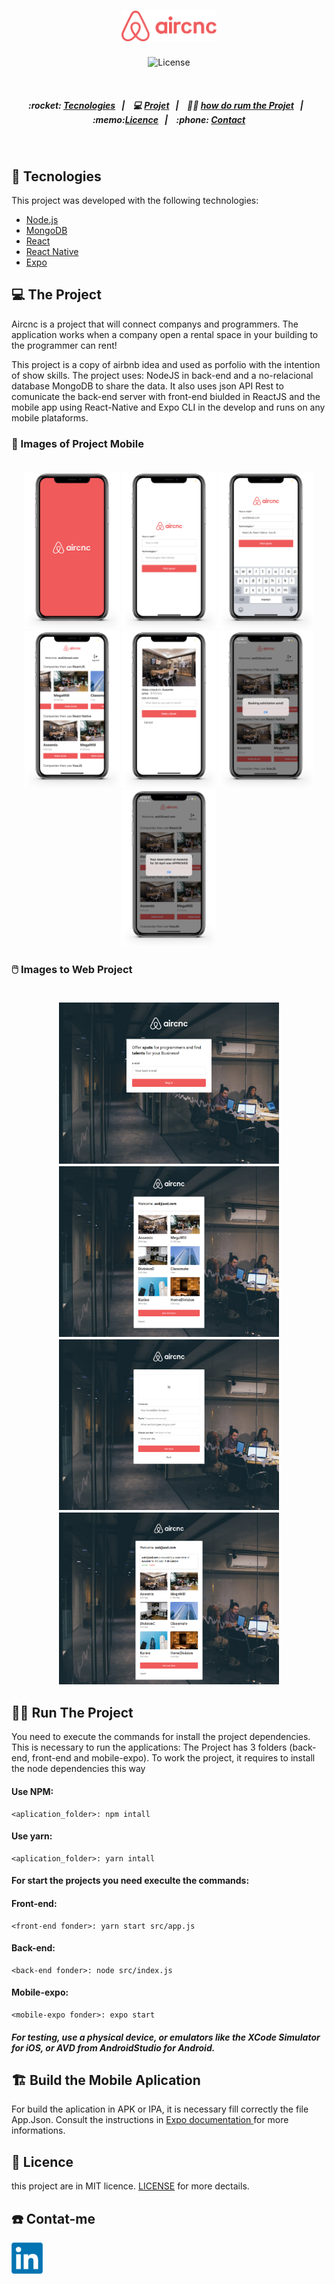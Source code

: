 <h1 align="center">
  <img src="https://github.com/agricio/Aircnc/blob/master/gitAssets/logo.png" width=30% />
</h1>
<p align="center" >
  <img alt="License" src="https://img.shields.io/badge/license-MIT-brightgreen">
</p>
</br>
<h5 align="center">
  :rocket: <a href="#rocket-tecnologias">Tecnologies</a>&nbsp;&nbsp;&nbsp;|&nbsp;&nbsp;&nbsp;
  💻 <a href="#-projeto">Projet</a>&nbsp;&nbsp;&nbsp;|&nbsp;&nbsp;&nbsp;    
  👨‍🏫 <a href="#-executando">how do rum the Projet</a>&nbsp;&nbsp;&nbsp;|&nbsp;&nbsp;&nbsp;
  :memo:<a href="#memo-licença">Licence</a>&nbsp;&nbsp;&nbsp;|&nbsp;&nbsp;&nbsp;
  :phone: <a href="#phone-contato">Contact</a>
</h5>

 </br>
 
## :rocket: Tecnologies

This project was developed with the following technologies:

- [Node.js](https://nodejs.org/en/) 
- [MongoDB](https://www.mongodb.com/)
- [React](https://reactjs.org)
- [React Native](https://facebook.github.io/react-native/)
- [Expo](https://expo.io/)

## 💻 The Project

Aircnc is a project that will connect companys and programmers. The application works when a company open a rental space in your building to the programmer can rent!

This project is a copy of airbnb idea and used as porfolio with the intention of show skills. The project uses: NodeJS in back-end and a no-relacional database MongoDB to share the data. It also uses json API Rest to comunicate the back-end server with front-end biulded in ReactJS and the mobile app using React-Native and Expo CLI in the develop and runs on any mobile plataforms.    


<h3> 📱 Images of Project Mobile </br> </br>
  <p  align="center">
    <img src="https://github.com/agricio/Aircnc/blob/master/gitAssets/mobile00.png" width=30% />
    <img src="https://github.com/agricio/Aircnc/blob/master/gitAssets/mobile01.png" width=30% />
    <img src="https://github.com/agricio/Aircnc/blob/master/gitAssets/mobile02.png" width=30% />
    <img src="https://github.com/agricio/Aircnc/blob/master/gitAssets/mobile03.png" width=30% />
    <img src="https://github.com/agricio/Aircnc/blob/master/gitAssets/mobile04.png" width=30% />
    <img src="https://github.com/agricio/Aircnc/blob/master/gitAssets/mobile06.png" width=30% />
    <img src="https://github.com/agricio/Aircnc/blob/master/gitAssets/mobile05.png" width=30% />
  </p>
 </h3>
 <h3> 🖱️ Images to Web Project </br> </br>
  <p  align="center">
    <img src=https://github.com/agricio/Aircnc/blob/master/gitAssets/web01.png width=70% />
    <img src=https://github.com/agricio/Aircnc/blob/master/gitAssets/web02.png width=70% />
    <img src=https://github.com/agricio/Aircnc/blob/master/gitAssets/web03.png width=70% />
    <img src=https://github.com/agricio/Aircnc/blob/master/gitAssets/web04.png width=70% />
  </p>
 </h3>

## 👨‍🏫 Run The Project

You need to execute the commands for install the project dependencies. This is necessary to run the applications: The Project has 3 folders (back-end, front-end and mobile-expo). To work the project, it requires to install the node dependencies this way

<h4> Use NPM: </h4>

````
<aplication_folder>: npm intall
````
<h4> Use yarn: </h4>

````
<aplication_folder>: yarn intall
````

<h4> For start the projects you need execulte the commands: </h4>

<h4> Front-end: </h4>

````
<front-end fonder>: yarn start src/app.js
````

<h4> Back-end: </h4>

````
<back-end fonder>: node src/index.js
````

<h4> Mobile-expo: </h4>

````
<mobile-expo fonder>: expo start
````

<h5> 
For testing, use a physical device, or emulators like the XCode Simulator for iOS, or AVD from AndroidStudio for Android. 
</h5>

## 🏗️ Build the Mobile Aplication
  
For build the aplication in APK or IPA, it is necessary fill correctly the file App.Json. Consult the instructions in <a href="https://docs.expo.io/versions/latest/distribution/building-standalone-apps/">Expo documentation </a> for more informations.

## :memo: Licence

this project are in MIT licence. [LICENSE](LICENSE.md) for more dectails.

 ## :phone: Contat-me
 
  <p>
    <a href="https://www.linkedin.com/in/agr%C3%ADcio-neto-20a62913b/">
      <img src="https://github.com/agricio/FinDev/blob/master/assets/LinkedIn_logo.png?raw=true" width=50px/> 
      </a>
  </p>
